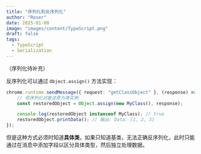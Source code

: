 ```yaml
---
title: "序列化和反序列化"
author: "Roser"
date: 2025-01-08
image: "images/content/TypeScript.png"
draft: false
tags:
  - TypeScript
  - Serialization
---
```

（序列化待补充）

反序列化可以通过 `Object.assign()` 方法实现：

```typescript
chrome.runtime.sendMessage({ request: "getClassObject" }, (response) => {
    // 将序列化对象还原为类实例
    const restoredObject = Object.assign(new MyClass(), response);

    console.log(restoredObject instanceof MyClass); // true
    restoredObject.printData(); // 输出: Data: [1, 2, 3]
});

```

但是这种方式必须时知道**具体类**，如果只知道基类，无法正确反序列化，此时只能通过在消息中添加字段以区分具体类型，然后独立处理数据。